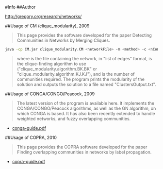 #Info
##Author 

http://gregory.org/research/networks/


##Usage of CM (clique_modularity), 2009

> This page provides the software developed for the paper Detecting Communities in Networks by Merging Cliques.

 
```zsh
java -cp CM.jar clique_modularity.CM <networkFile> -m <method> -c <nComm>
```


> where <networkFile> is the file containing the network, 
in "list of edges" format, <method> is the clique-finding algorithm to use ("clique_modularity.algorithm.BK.BK" or "clique_modularity.algorithm.KJ.KJ"), 
and <nComm> is the number of communities required.
The program prints the modularity of the solution and outputs the solution to a file named "ClustersOutput.txt".


##Usage of CONGA/CONGO/Peacock, 2009

> The latest version of the program is available here. It implements the CONGA/CONGO/Peacock algorithms, 
as well as the GN algorithm, on which CONGA is based. 
It has also been recently extended to handle weighted networks, and fuzzy overlapping communities.

- [conga-guide.pdf](../conga-guide.pdf)


##Usage of COPRA, 2010

> This page provides the COPRA software developed for the paper Finding overlapping communities in networks by label propagation.

- [copra-guide.pdf](../copra-guide.pdf)
